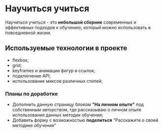 # Научиться учиться

Научиться учиться - это **небольшой сборник** современных и эффективных подходов к обучению, который можно использовать в повседневной жизни.

## Используемые технологии в проекте

- flexbox;
- grid;
- keyframes и анимации фигур и ссылок;
- подключение API;
- использование миксов различных стилей;

### Планы по доработке

- Дополнить данную страницу блоком **"На личном опыте"** под собственным авторством, где рассказываю о личном опыте использования данных методик обучения;
- Добавить форму с возможностью **поделиться** "Расскажите о своей методике обучения"